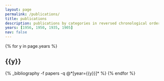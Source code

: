 ```yaml
---
layout: page
permalink: /publications/
title: publications
description: publications by categories in reversed chronological order. generated by jekyll-scholar
years: [1956, 1950, 1935, 1905]
nav: false
---
```


<div class="publications">

{% for y in page.years %}
  <h2 class="year">{{y}}</h2>
  {% _bibliography -f papers -q @*[year={{y}}]* %}
{% endfor %}

</div>
